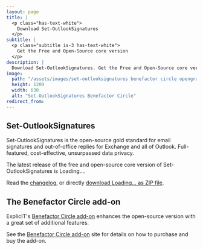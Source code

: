 ```yaml
---
layout: page
title: |
  <p class="has-text-white">
    Download Set-OutlookSignatures
  </p>
subtitle: |
  <p class="subtitle is-3 has-text-white">
    Get the Free and Open-Source core version
  </p>
description: |
  Download Set-OutlookSignatures. Get the Free and Open-Source core version. GitHub. FOSS.
image:
  path: "/assets/images/set-outlooksignatures benefactor circle opengraph1200x630.png"
  height: 1200
  width: 630
  alt: "Set-OutlookSignatures Benefactor Circle"
redirect_from:
---
```


## Set-OutlookSignatures
Set-OutlookSignatures is the open-source gold standard for email signatures and out-of-office replies for Exchange and all of Outlook. Full-featured, cost-effective, unsurpassed data privacy.

The latest release of the free and open-source core version of Set-OutlookSignatures is <span class="version-text">Loading...</span>.

Read the <a href="https://github.com/Set-OutlookSignatures/Set-OutlookSignatures/blob/main/docs/CHANGELOG.md" target="_blank">changelog</a>, or directly <a id="download-link" href="#" target="_blank">download <span class="version-text">Loading...</span> as ZIP file</a>.

<script>
  fetch('https://api.github.com/repos/Set-OutlookSignatures/Set-OutlookSignatures/releases/latest')
    .then(response => response.json())
    .then(data => {
      document.querySelectorAll('.version-text').forEach(span => {
        span.textContent = data.tag_name;
      });

      document.getElementById('download-link').href = `https://github.com/Set-OutlookSignatures/Set-OutlookSignatures/releases/download/${data.tag_name}/Set-OutlookSignatures_${data.tag_name}.zip`;
    })
    .catch(error => {
      console.error('Error fetching release info:', error);
    });
</script>


## The Benefactor Circle add-on
ExplicIT's [Benefactor Circle add-on](benefactorcircle.md) enhances the open-source version with a great set of additional features.

See the [Benefactor Circle add-on](benefactorcircle.md) site for details on how to purchase and buy the add-on.


<p>&nbsp;</p>
<p>&nbsp;</p>
<p>&nbsp;</p>
<p>&nbsp;</p>
<p>&nbsp;</p>
<p>&nbsp;</p>
<p>&nbsp;</p>
<p>&nbsp;</p>
<p>&nbsp;</p>
<p>&nbsp;</p>
